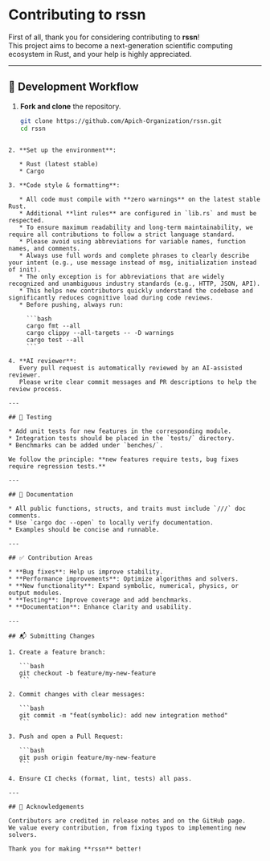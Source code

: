 # Contributing to rssn

First of all, thank you for considering contributing to **rssn**!  
This project aims to become a next-generation scientific computing ecosystem in Rust, and your help is highly appreciated.

---

## 🔧 Development Workflow

1. **Fork and clone** the repository.  
   ```bash
   git clone https://github.com/Apich-Organization/rssn.git
   cd rssn
````

2. **Set up the environment**:

   * Rust (latest stable)
   * Cargo

3. **Code style & formatting**:

   * All code must compile with **zero warnings** on the latest stable Rust.
   * Additional **lint rules** are configured in `lib.rs` and must be respected.
   * To ensure maximum readability and long-term maintainability, we require all contributions to follow a strict language standard.
   * Please avoid using abbreviations for variable names, function names, and comments.
   * Always use full words and complete phrases to clearly describe your intent (e.g., use message instead of msg, initialization instead of init).
   * The only exception is for abbreviations that are widely recognized and unambiguous industry standards (e.g., HTTP, JSON, API).
   * This helps new contributors quickly understand the codebase and significantly reduces cognitive load during code reviews.
   * Before pushing, always run:

     ```bash
     cargo fmt --all
     cargo clippy --all-targets -- -D warnings
     cargo test --all
     ```

4. **AI reviewer**:
   Every pull request is automatically reviewed by an AI-assisted reviewer.
   Please write clear commit messages and PR descriptions to help the review process.

---

## 🧪 Testing

* Add unit tests for new features in the corresponding module.
* Integration tests should be placed in the `tests/` directory.
* Benchmarks can be added under `benches/`.

We follow the principle: **new features require tests, bug fixes require regression tests.**

---

## 📖 Documentation

* All public functions, structs, and traits must include `///` doc comments.
* Use `cargo doc --open` to locally verify documentation.
* Examples should be concise and runnable.

---

## ✅ Contribution Areas

* **Bug fixes**: Help us improve stability.
* **Performance improvements**: Optimize algorithms and solvers.
* **New functionality**: Expand symbolic, numerical, physics, or output modules.
* **Testing**: Improve coverage and add benchmarks.
* **Documentation**: Enhance clarity and usability.

---

## 📬 Submitting Changes

1. Create a feature branch:

   ```bash
   git checkout -b feature/my-new-feature
   ```

2. Commit changes with clear messages:

   ```bash
   git commit -m "feat(symbolic): add new integration method"
   ```

3. Push and open a Pull Request:

   ```bash
   git push origin feature/my-new-feature
   ```

4. Ensure CI checks (format, lint, tests) all pass.

---

## 🙏 Acknowledgements

Contributors are credited in release notes and on the GitHub page.
We value every contribution, from fixing typos to implementing new solvers.

Thank you for making **rssn** better!
